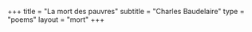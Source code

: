 +++
title = "La mort des pauvres"
subtitle = "Charles Baudelaire"
type = "poems"
layout = "mort"
+++

